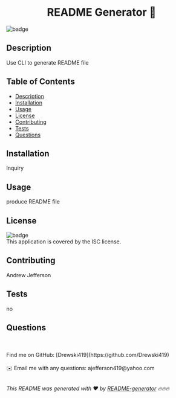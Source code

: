 
<h1 align="center">README Generator 👋</h1>


![badge](https://img.shields.io/badge/license-ISC-brightgreen)<br />

## Description
Use CLI to generate README file

## Table of Contents
- [Description](#description)
- [Installation](#installation)
- [Usage](#usage)
- [License](#license)
- [Contributing](#contributing)
- [Tests](#tests)
- [Questions](#questions)

## Installation
Inquiry

## Usage
produce README file

## License
![badge](https://img.shields.io/badge/license-ISC-brightgreen)
<br />
This application is covered by the ISC license. 

## Contributing
Andrew Jefferson

## Tests
no

## Questions
<br />
<br />
Find me on GitHub: [Drewski419](https://github.com/Drewski419)<br />
<br />
✉️ Email me with any questions: ajefferson419@yahoo.com<br /><br />

_This README was generated with ❤️ by [README-generator](https://github.com/Drewski419/README-generator) 🔥🔥🔥_
  